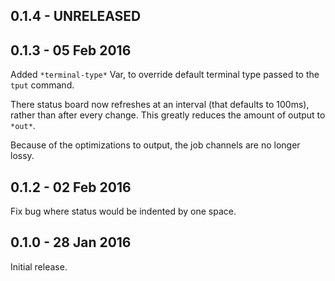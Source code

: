 ## 0.1.4 - UNRELEASED

## 0.1.3 - 05 Feb 2016

Added `*terminal-type*` Var, to override default terminal type passed to the `tput` command.

There status board now refreshes at an interval (that defaults to 100ms), rather than
after every change.
This greatly reduces the amount of output to `*out*`.

Because of the optimizations to output, the job channels are no longer lossy.

## 0.1.2 - 02 Feb 2016

Fix bug where status would be indented by one space.

## 0.1.0 - 28 Jan 2016

Initial release.
